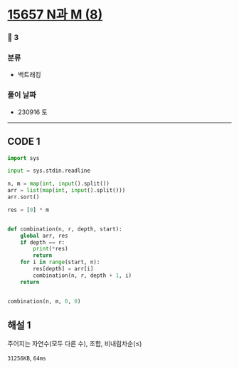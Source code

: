 # [15657 N과 M (8)](https://www.acmicpc.net/problem/15657)

### 🥈 3

### 분류

- 백트래킹

### 풀이 날짜

- 230916 토

---

## CODE 1

```python
import sys

input = sys.stdin.readline

n, m = map(int, input().split())
arr = list(map(int, input().split()))
arr.sort()

res = [0] * m


def combination(n, r, depth, start):
    global arr, res
    if depth == r:
        print(*res)
        return
    for i in range(start, n):
        res[depth] = arr[i]
        combination(n, r, depth + 1, i)
    return


combination(n, m, 0, 0)
```

## 해설 1

주어지는 자연수(모두 다른 수), 조합, 비내림차순(≤)

`31256KB`, `64ms`
